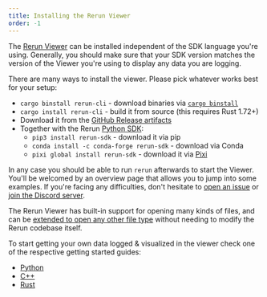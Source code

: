 ```yaml
---
title: Installing the Rerun Viewer
order: -1
---
```


The [Rerun Viewer](../reference/viewer/overview.md) can be installed independent of the SDK language you're using.
Generally, you should make sure that your SDK version matches the version of the Viewer you're using to display any data you are logging.

There are many ways to install the viewer. Please pick whatever works best for your setup:

* `cargo binstall rerun-cli` - download binaries via [`cargo binstall`](https://github.com/cargo-bins/cargo-binstall)
* `cargo install rerun-cli` - build it from source (this requires Rust 1.72+)
* Download it from the [GitHub Release artifacts](https://github.com/rerun-io/rerun/releases/latest/)
* Together with the Rerun [Python SDK](python.md):
  * `pip3 install rerun-sdk` - download it via pip
  * `conda install -c conda-forge rerun-sdk` - download via Conda
  * `pixi global install rerun-sdk` - download it via [Pixi](https://prefix.dev/docs/pixi/overview)

In any case you should be able to run `rerun` afterwards to start the Viewer.
You'll be welcomed by an overview page that allows you to jump into some examples.
If you're facing any difficulties, don't hesitate to [open an issue](https://github.com/rerun-io/rerun/issues/new/choose) or [join the Discord server](https://discord.gg/PXtCgFBSmH).

The Rerun Viewer has built-in support for opening many kinds of files, and can be [extended to open any other file type](../howto/open-any-file.md) without needing to modify the Rerun codebase itself.

To start getting your own data logged & visualized in the viewer check one of the respective getting started guides:
* [Python](python.md)
* [C++](cpp.md)
* [Rust](rust.md)
